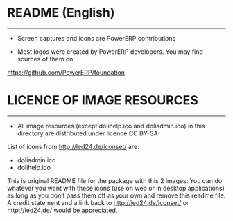 # README (English)
--------------------------------


* Screen captures and icons are PowerERP contributions


* Most logos were created by PowerERP developers. You may find sources of them on:

https://github.com/PowerERP/foundation



# LICENCE OF IMAGE RESOURCES
--------------------------------

* All image resources (except dolihelp.ico and doliadmin.ico) in this directory are distributed under licence CC BY-SA

List of icons from http://led24.de/iconset/ are:
- doliadmin.ico
- dolihelp.ico

This is original README file for the package with this 2 images:
You can do whatever you want with these icons (use on web or in desktop applications) as long as you don’t pass them off as your own and remove this readme file. A credit statement and a link back to
http://led24.de/iconset/ or http://led24.de/ would be appreciated.

